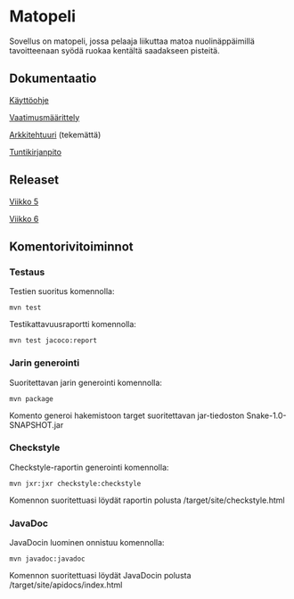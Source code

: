 # Matopeli

Sovellus on matopeli, jossa pelaaja liikuttaa matoa nuolinäppäimillä tavoitteenaan syödä ruokaa kentältä saadakseen pisteitä.

## Dokumentaatio

[Käyttöohje](https://github.com/hctarkia/ot-harjoitustyo/blob/master/dokumentaatio/kayttoohje.md)

[Vaatimusmäärittely](https://github.com/hctarkia/ot-harjoitustyo/blob/master/dokumentaatio/vaatimusmaarittely.md)

[Arkkitehtuuri](https://github.com/hctarkia/ot-harjoitustyo/blob/master/dokumentaatio/arkkitehtuuri.md) (tekemättä)

[Tuntikirjanpito](https://github.com/hctarkia/ot-harjoitustyo/blob/master/dokumentaatio/tuntikirjanpito.md)

## Releaset

[Viikko 5](https://github.com/hctarkia/ot-harjoitustyo/releases/tag/viikko5)

[Viikko 6](https://github.com/hctarkia/ot-harjoitustyo/releases/tag/viikko6)

## Komentorivitoiminnot

### Testaus

Testien suoritus komennolla:

```
mvn test
```

Testikattavuusraportti komennolla:

```
mvn test jacoco:report
```

### Jarin generointi

Suoritettavan jarin generointi komennolla:

```
mvn package
```

Komento generoi hakemistoon target suoritettavan jar-tiedoston Snake-1.0-SNAPSHOT.jar

### Checkstyle

Checkstyle-raportin generointi komennolla:

```
mvn jxr:jxr checkstyle:checkstyle
```

Komennon suoritettuasi löydät raportin polusta /target/site/checkstyle.html

### JavaDoc

JavaDocin luominen onnistuu komennolla:

```
mvn javadoc:javadoc
```

Komennon suoritettuasi löydät JavaDocin polusta /target/site/apidocs/index.html

